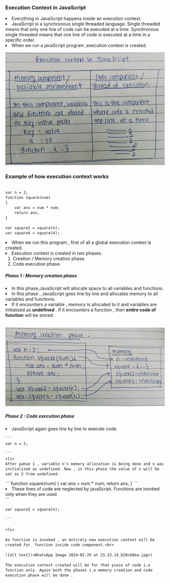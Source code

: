 ### Execution Context in JavaScript

<li>Everything in JavaScript happens inside an execution context.</li>
<li>JavaScript is a synchronous single threaded language. Single threaded means that only one line of code can be executed at a time. Synchronous single threaded means that one line of code is executed at a time in a specific order.</li>
<li>When we run a javaScript program ,execution context is created.</li<br>

![alt text](<WhatsApp Image 2024-02-29 at 18.34.49_cca1086b.jpg>)

### Example of how execution context works

```

var n = 2;
function square(num)
{
    var ans = num * num;
    return ans;
}

var square2 = square(n);
var square4 = square(4);

```

<li>When we run this program , first of all a global execution context is created.</li>
<li>Execution context is created in two phases.
    <ol>
        <li>Creation / Memory creation phase.</li>
        <li>Code execution phase.</li>
    </ol>
</li>

##### Phase 1 :  Memory creation phase
<li>In this phase,JavaScript will allocate space to all variables and functions.</li>
<li>In this phase , JavaScript goes line by line and allocates memory to all variables and functions.</li>
<li>If it encounters a variable , memory is allocated to it and variables are initialized as <strong>undefined</strong> . If it encounters a function , then <strong>entire code of function</strong> will be stored.</li><br>

![alt text](<WhatsApp Image 2024-02-29 at 18.50.36_66814c5d.jpg>)


##### Phase 2 : Code execution phase

<li>JavaScript again goes line by line to execute code.</li>

    ```
    var n = 2;

    ```
    <li>
    After pahse 1 , variable n's memory allocation is being done and n was initialized as undefined. Now , in this phase the value of n will be set as 2 from undefined.
</li>
    ```
    function square(num)
    {
        var ans = num * num;
        return ans;
    }
    ```

<li>
    These lines of code are neglected by javaScript. Functions are inovked only when they are used.
</li>
    ```

    var square2 = square(n);

    ```

    <li>

    As function is invoked , an entirely new execution context will be created for  function inside code component.<br>

    ![alt text](<WhatsApp Image 2024-02-29 at 23.23.14_b20c68ea.jpg>)

    The execution context created will be for that piece of code i.e function only. Again both the phases i.e memory creation and code execution phase will be done .
</li>


